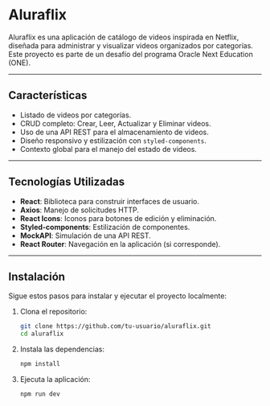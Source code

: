 # Aluraflix

Aluraflix es una aplicación de catálogo de videos inspirada en Netflix, diseñada para administrar y visualizar videos organizados por categorías. Este proyecto es parte de un desafío del programa Oracle Next Education (ONE).

---

## **Características**
- Listado de videos por categorías.
- CRUD completo: Crear, Leer, Actualizar y Eliminar videos.
- Uso de una API REST para el almacenamiento de videos.
- Diseño responsivo y estilización con `styled-components`.
- Contexto global para el manejo del estado de videos.

---

## **Tecnologías Utilizadas**
- **React**: Biblioteca para construir interfaces de usuario.
- **Axios**: Manejo de solicitudes HTTP.
- **React Icons**: Iconos para botones de edición y eliminación.
- **Styled-components**: Estilización de componentes.
- **MockAPI**: Simulación de una API REST.
- **React Router**: Navegación en la aplicación (si corresponde).

---

## **Instalación**
Sigue estos pasos para instalar y ejecutar el proyecto localmente:

1. Clona el repositorio:
   ```bash
   git clone https://github.com/tu-usuario/aluraflix.git
   cd aluraflix
   ```

2. Instala las dependencias:
   ```bash
   npm install
   ```

3. Ejecuta la aplicación:
   ```bash
   npm run dev
   ```




